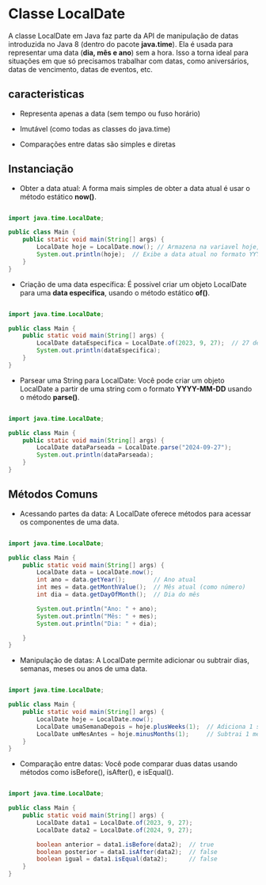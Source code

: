 # Classe LocalDate

A classe LocalDate em Java faz parte da API de manipulação de datas introduzida no Java 8 (dentro do pacote **java.time**). Ela é usada para representar uma data (**dia, mês e ano**) sem a hora. Isso a torna ideal para situações em que só precisamos trabalhar com datas, como aniversários, datas de vencimento, datas de eventos, etc.

## caracteristicas 

- Representa apenas a data (sem tempo ou fuso horário)

- Imutável (como todas as classes do java.time)

- Comparações entre datas são simples e diretas

## Instanciação

- Obter a data atual: A forma mais simples de obter a data atual é usar o método estático **now()**.

``` java

import java.time.LocalDate;

public class Main {
    public static void main(String[] args) {
        LocalDate hoje = LocalDate.now(); // Armazena na variavel hoje, a data respectiva ao SO usado
        System.out.println(hoje);  // Exibe a data atual no formato YYYY-MM-DD
    }
}

```

- Criação de uma data específica: É possivel criar um objeto LocalDate para uma **data especifica**, usando o método estático **of()**.

``` java

import java.time.LocalDate;

public class Main {
    public static void main(String[] args) {
        LocalDate dataEspecifica = LocalDate.of(2023, 9, 27);  // 27 de setembro de 2023
        System.out.println(dataEspecifica);
    }
}

```

- Parsear uma String para LocalDate: Você pode criar um objeto LocalDate a partir de uma string com o formato **YYYY-MM-DD** usando o método **parse()**.

``` java

import java.time.LocalDate;

public class Main {
    public static void main(String[] args) {
        LocalDate dataParseada = LocalDate.parse("2024-09-27");
        System.out.println(dataParseada);
    }
}

```

## Métodos Comuns

- Acessando partes da data: A LocalDate oferece métodos para acessar os componentes de uma data.

``` java

import java.time.LocalDate;

public class Main {
    public static void main(String[] args) {
        LocalDate data = LocalDate.now();
        int ano = data.getYear();        // Ano atual
        int mes = data.getMonthValue();  // Mês atual (como número)
        int dia = data.getDayOfMonth();  // Dia do mês

        System.out.println("Ano: " + ano);
        System.out.println("Mês: " + mes);
        System.out.println("Dia: " + dia);

    }
}

```

- Manipulação de datas: A LocalDate permite adicionar ou subtrair dias, semanas, meses ou anos de uma data.

``` java

import java.time.LocalDate;

public class Main {
    public static void main(String[] args) {
        LocalDate hoje = LocalDate.now();
        LocalDate umaSemanaDepois = hoje.plusWeeks(1);  // Adiciona 1 semana
        LocalDate umMesAntes = hoje.minusMonths(1);     // Subtrai 1 mês
    }
}

```

- Comparação entre datas: Você pode comparar duas datas usando métodos como isBefore(), isAfter(), e isEqual().

``` java

import java.time.LocalDate;

public class Main {
    public static void main(String[] args) {
        LocalDate data1 = LocalDate.of(2023, 9, 27);
        LocalDate data2 = LocalDate.of(2024, 9, 27);

        boolean anterior = data1.isBefore(data2);  // true
        boolean posterior = data1.isAfter(data2);  // false
        boolean igual = data1.isEqual(data2);      // false
    }
}

```